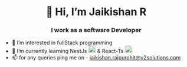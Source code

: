 <h1 align="center"> 👋 Hi, I’m Jaikishan R</h1>
<h3 align="center"> I work as a software Developer </h3>

- 👀 I’m interested in fullStack programming
- 🌱 I’m currently learning NestJs <a href="http://nestjs.com/" target="blank"><img src="https://nestjs.com/img/logo-small.svg" width="20" alt="Nest Logo" /></a> & React-Ts <a href="https://react.dev/" target="blank"><img src="https://cdn.cdnlogo.com/logos/r/85/react.svg" width="20" alt="React Logo" /></a>
- 📫 for any queries ping me on - jaikishan.rajpurohit@v2solutions.com


